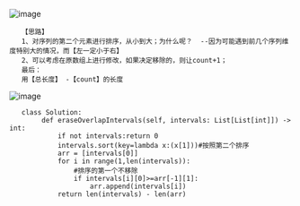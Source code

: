 ![image](https://user-images.githubusercontent.com/38878365/190356279-62f2fcc3-c7ef-4923-8508-d64fac8c47be.png)

       【思路】
       1、对序列的第二个元素进行排序，从小到大；为什么呢？  --因为可能遇到前几个序列维度特别大的情况，而【左一定小于右】
       2、可以考虑在原数组上进行修改，如果决定移除的，则让count+1；
       最后：
       用【总长度】 -【count】的长度
       


![image](https://user-images.githubusercontent.com/38878365/190356208-08cd3d93-bf9b-43ce-854c-b3ad4f87e5b3.png)
       
       
       
       class Solution:
            def eraseOverlapIntervals(self, intervals: List[List[int]]) -> int:
                if not intervals:return 0
                intervals.sort(key=lambda x:(x[1]))#按照第二个排序
                arr = [intervals[0]]
                for i in range(1,len(intervals)):
                    #排序的第一个不移除
                    if intervals[i][0]>=arr[-1][1]:
                        arr.append(intervals[i])
                return len(intervals) - len(arr)

